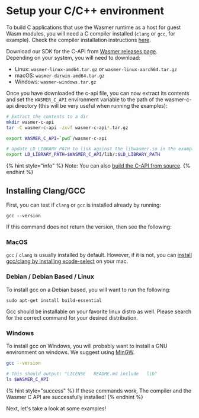 # Setup your C/C++ environment

To build C applications that use the Wasmer runtime as a host for guest Wasm modules, you will need a C compiler installed \(`clang` or `gcc`, for example\). Check the compiler installation instructions [here](setup.md#installing-clang-gcc).

Download our SDK for the C-API from [Wasmer releases page](https://github.com/wasmerio/wasmer/releases).  
Depending on your system, you will need to download:

* Linux: `wasmer-linux-amd64.tar.gz` or `wasmer-linux-aarch64.tar.gz` 
* macOS: `wasmer-darwin-amd64.tar.gz` 
* Windows: `wasmer-windows.tar.gz` 

Once you have downloaded the c-api file, you can now extract its contents and set the `WASMER_C_API` environment variable to the path of the wasmer-c-api directory \(this will be very useful when running the examples\):

```bash
# Extract the contents to a dir
mkdir wasmer-c-api
tar -C wasmer-c-api -zxvf wasmer-c-api*.tar.gz

export WASMER_C_API=`pwd`/wasmer-c-api

# Update LD_LIBRARY_PATH to link against the libwasmer.so in the examples
export LD_LIBRARY_PATH=$WASMER_C_API/lib/:$LD_LIBRARY_PATH
```

{% hint style="info" %}
Note: You can also [build the C-API from source](../../ecosystem/wasmer/building-from-source/#building-wasmer-c-api-from-source).
{% endhint %}

## Installing Clang/GCC

First, you can test if `clang` or `gcc` is installed already by running:

```text
gcc --version
```

If this command does not return the version, then see the following:

### MacOS

`gcc` / `clang` is usually installed by default. However, if it is not, you can [install gcc/clang by installing xcode-select](http://osxdaily.com/2014/02/12/install-command-line-tools-mac-os-x/) on your mac.

### Debian / Debian Based / Linux

To install gcc on a Debian based, you will want to run the following:

```text
sudo apt-get install build-essential
```

Gcc should be installable on your favorite linux distro as well. Please search for the correct command for your desired distribution.

### Windows

To install gcc on Windows, you will probably want to install a GNU environment on windows. We suggest using [MinGW](http://www.mingw.org/).

```bash
gcc --version

# This should output: "LICENSE   README.md include   lib"
ls $WASMER_C_API
```

{% hint style="success" %}
If these commands work, The compiler and the Wasmer C API are successfully installed!
{% endhint %}

Next, let's take a look at some examples!

